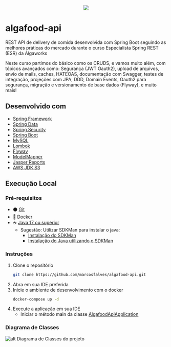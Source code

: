 <p align="center">
   <img src="http://img.shields.io/static/v1?label=STATUS&message=EM%20DESENVOLVIMENTO&color=RED&style=for-the-badge"/>
</p>

# algafood-api
REST API de delivery de comida desenvolvida com Spring Boot seguindo as melhores práticas do mercado durante o curso Especialista Spring REST (ESR) da Algaworks

Neste curso partimos do básico como os CRUDS, e vamos muito além, com tópicos avançados como: Segurança (JWT Oauth2), upload de arquivos, envio de mails, caches, HATEOAS, documentação com Swagger, testes de integração, projeções com JPA, DDD, Domain Events, Oauth2 para segurança, migração e versionamento de base dados (Flyway), e muito mais!

## Desenvolvido com
* [Spring Framework](https://spring.io/projects/spring-framework)
* [Spring Data](https://spring.io/projects/spring-data)
* [Spring Security](https://spring.io/projects/spring-security)
* [Spring Boot](https://spring.io/projects/spring-boot)
* [MySQL](https://www.mysql.com/)
* [Lombok](https://projectlombok.org/)
* [Flyway](https://flywaydb.org/)
* [ModelMapper](http://modelmapper.org/)
* [Jasper Reports](https://community.jaspersoft.com/)
* [AWS JDK S3](https://docs.aws.amazon.com/sdk-for-java/index.html)

## Execução Local
### Pré-requisitos
- ⚫ [Git](https://git-scm.com/)
- 🐋 [Docker](https://docs.docker.com/engine/install/)
- ☕ [Java 17 ou superior](https://openjdk.org/projects/jdk/)
    - Sugestão: Utilizar SDKMan para instalar o java:
        - [Instalação do SDKMan](https://sdkman.io/install)
        - [Instalação do Java utilizando o SDKMan](https://sdkman.io/usage)

### Instruções

1. Clone o repositório
   ```sh
   git clone https://github.com/marcosfalves/algafood-api.git
   ```
2. Abra em sua IDE preferida
3. Inicie o ambiente de desenvolvimento com o docker
   ```sh
   docker-compose up -d
   ```
4. Execute a aplicação em sua IDE
    - Iniciar o método main da classe [AlgafoodApiApplication](./src/main/java/com/algaworks/algafood/AlgafoodApiApplication.java)

### Diagrama de Classes
![alt Diagrama de Classes do projeto](./doc/ESR%20-%20Diagrama%20de%20classes.png)
